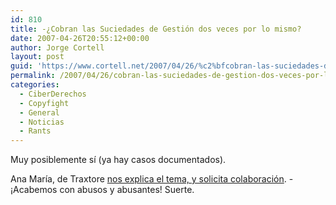 ```yaml
---
id: 810
title: -¿Cobran las Suciedades de Gestión dos veces por lo mismo?
date: 2007-04-26T20:55:12+00:00
author: Jorge Cortell
layout: post
guid: 'https://www.cortell.net/2007/04/26/%c2%bfcobran-las-suciedades-de-gestion-dos-veces-por-lo-mismo/'
permalink: /2007/04/26/cobran-las-suciedades-de-gestion-dos-veces-por-lo-mismo/
categories:
  - CiberDerechos
  - Copyfight
  - General
  - Noticias
  - Rants
---
```

Muy posiblemente sí­ (ya hay casos documentados).

Ana Marí­a, de Traxtore <a target="_blank" title="SGAE contra Traxtore" href="https://www.sgaecontratraxtore.com/cms/index.php?mact=News,cntnt01,detail,0&cntnt01articleid=15&cntnt01origid=15&cntnt01returnid=15">nos explica el tema, y solicita colaboración</a>. -¡Acabemos con abusos y abusantes! Suerte.